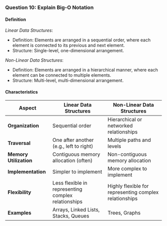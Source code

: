 ### Question 10: Explain Big-O Notation 

#### Definition
_Linear Data Structures_:
* Definition: Elements are arranged in a sequential order, where each element is connected to its previous and next element.
* Structure: Single-level, one-dimensional arrangement.

_Non-Linear Data Structures_:
* Definition: Elements are arranged in a hierarchical manner, where each element can be connected to multiple elements.
* Structure: Multi-level, multi-dimensional arrangement.

#### Characteristics

| **Aspect**            | **Linear Data Structures**                     | **Non-Linear Data Structures**                      |
|-----------------------|------------------------------------------------|-----------------------------------------------------|
| **Organization**      | Sequential order                               | Hierarchical or networked relationships             |
| **Traversal**         | One after another (e.g., left to right)        | Multiple paths and levels                           |
| **Memory Utilization**| Contiguous memory allocation (often)           | Non-contiguous memory allocation                    |
| **Implementation**    | Simpler to implement                           | More complex to implement                           |
| **Flexibility**       | Less flexible in representing complex relationships | Highly flexible for representing complex relationships |
| **Examples**          | Arrays, Linked Lists, Stacks, Queues           | Trees, Graphs                                       |
